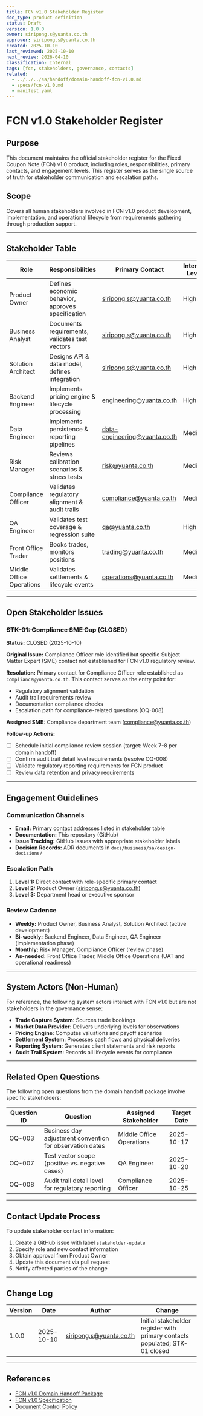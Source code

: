 ```yaml
---
title: FCN v1.0 Stakeholder Register
doc_type: product-definition
status: Draft
version: 1.0.0
owner: siripong.s@yuanta.co.th
approver: siripong.s@yuanta.co.th
created: 2025-10-10
last_reviewed: 2025-10-10
next_review: 2026-04-10
classification: Internal
tags: [fcn, stakeholders, governance, contacts]
related:
  - ../../../sa/handoff/domain-handoff-fcn-v1.0.md
  - specs/fcn-v1.0.md
  - manifest.yaml
---
```


# FCN v1.0 Stakeholder Register

## Purpose
This document maintains the official stakeholder register for the Fixed Coupon Note (FCN) v1.0 product, including roles, responsibilities, primary contacts, and engagement levels. This register serves as the single source of truth for stakeholder communication and escalation paths.

## Scope
Covers all human stakeholders involved in FCN v1.0 product development, implementation, and operational lifecycle from requirements gathering through production support.

---

## Stakeholder Table

| Role | Responsibilities | Primary Contact | Interest Level | Engagement Type |
|------|------------------|-----------------|----------------|-----------------|
| Product Owner | Defines economic behavior, approves specification | siripong.s@yuanta.co.th | High | Decision Maker |
| Business Analyst | Documents requirements, validates test vectors | siripong.s@yuanta.co.th | High | Contributor |
| Solution Architect | Designs API & data model, defines integration | siripong.s@yuanta.co.th | High | Contributor |
| Backend Engineer | Implements pricing engine & lifecycle processing | engineering@yuanta.co.th | High | Implementer |
| Data Engineer | Implements persistence & reporting pipelines | data-engineering@yuanta.co.th | Medium | Implementer |
| Risk Manager | Reviews calibration scenarios & stress tests | risk@yuanta.co.th | Medium | Reviewer |
| Compliance Officer | Validates regulatory alignment & audit trails | compliance@yuanta.co.th | Medium | Reviewer |
| QA Engineer | Validates test coverage & regression suite | qa@yuanta.co.th | High | Validator |
| Front Office Trader | Books trades, monitors positions | trading@yuanta.co.th | Medium | End User |
| Middle Office Operations | Validates settlements & lifecycle events | operations@yuanta.co.th | Medium | End User |

---

## Open Stakeholder Issues

### ~~STK-01: Compliance SME Gap~~ (CLOSED)

**Status:** CLOSED (2025-10-10)

**Original Issue:**
Compliance Officer role identified but specific Subject Matter Expert (SME) contact not established for FCN v1.0 regulatory review.

**Resolution:**
Primary contact for Compliance Officer role established as `compliance@yuanta.co.th`. This contact serves as the entry point for:
- Regulatory alignment validation
- Audit trail requirements review
- Documentation compliance checks
- Escalation path for compliance-related questions (OQ-008)

**Assigned SME:** Compliance department team (compliance@yuanta.co.th)

**Follow-up Actions:**
- [ ] Schedule initial compliance review session (target: Week 7-8 per domain handoff)
- [ ] Confirm audit trail detail level requirements (resolve OQ-008)
- [ ] Validate regulatory reporting requirements for FCN product
- [ ] Review data retention and privacy requirements

---

## Engagement Guidelines

### Communication Channels
- **Email:** Primary contact addresses listed in stakeholder table
- **Documentation:** This repository (GitHub)
- **Issue Tracking:** GitHub Issues with appropriate stakeholder labels
- **Decision Records:** ADR documents in `docs/business/sa/design-decisions/`

### Escalation Path
1. **Level 1:** Direct contact with role-specific primary contact
2. **Level 2:** Product Owner (siripong.s@yuanta.co.th)
3. **Level 3:** Department head or executive sponsor

### Review Cadence
- **Weekly:** Product Owner, Business Analyst, Solution Architect (active development)
- **Bi-weekly:** Backend Engineer, Data Engineer, QA Engineer (implementation phase)
- **Monthly:** Risk Manager, Compliance Officer (review phase)
- **As-needed:** Front Office Trader, Middle Office Operations (UAT and operational readiness)

---

## System Actors (Non-Human)

For reference, the following system actors interact with FCN v1.0 but are not stakeholders in the governance sense:

- **Trade Capture System**: Sources trade bookings
- **Market Data Provider**: Delivers underlying levels for observations
- **Pricing Engine**: Computes valuations and payoff scenarios
- **Settlement System**: Processes cash flows and physical deliveries
- **Reporting System**: Generates client statements and risk reports
- **Audit Trail System**: Records all lifecycle events for compliance

---

## Related Open Questions

The following open questions from the domain handoff package involve specific stakeholders:

| Question ID | Question | Assigned Stakeholder | Target Date |
|-------------|----------|---------------------|-------------|
| OQ-003 | Business day adjustment convention for observation dates | Middle Office Operations | 2025-10-17 |
| OQ-007 | Test vector scope (positive vs. negative cases) | QA Engineer | 2025-10-20 |
| OQ-008 | Audit trail detail level for regulatory reporting | Compliance Officer | 2025-10-25 |

---

## Contact Update Process

To update stakeholder contact information:

1. Create a GitHub issue with label `stakeholder-update`
2. Specify role and new contact information
3. Obtain approval from Product Owner
4. Update this document via pull request
5. Notify affected parties of the change

---

## Change Log

| Version | Date | Author | Change |
|---------|------|--------|--------|
| 1.0.0 | 2025-10-10 | siripong.s@yuanta.co.th | Initial stakeholder register with primary contacts populated; STK-01 closed |

---

## References

- [FCN v1.0 Domain Handoff Package](../../../sa/handoff/domain-handoff-fcn-v1.0.md)
- [FCN v1.0 Specification](specs/fcn-v1.0.md)
- [Document Control Policy](../../../../_policies/document-control-policy.md)
